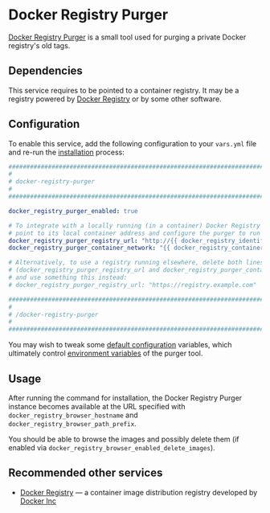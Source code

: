 <!--
SPDX-FileCopyrightText: 2023 Slavi Pantaleev
SPDX-FileCopyrightText: 2025 Suguru Hirahara

SPDX-License-Identifier: AGPL-3.0-or-later
-->

# Docker Registry Purger

[Docker Registry Purger](https://github.com/devture/docker-registry-purger) is a small tool used for purging a private Docker registry's old tags.


## Dependencies

This service requires to be pointed to a container registry. It may be a registry powered by [Docker Registry](docker-registry.md) or by some other software.


## Configuration

To enable this service, add the following configuration to your `vars.yml` file and re-run the [installation](../installing.md) process:

```yaml
########################################################################
#                                                                      #
# docker-registry-purger                                               #
#                                                                      #
########################################################################

docker_registry_purger_enabled: true

# To integrate with a locally running (in a container) Docker Registry (see `docker-registry.md`),
# point to its local container address and configure the purger to run in the registry's network.
docker_registry_purger_registry_url: "http://{{ docker_registry_identifier }}:5000"
docker_registry_purger_container_network: "{{ docker_registry_container_network }}"

# Alternatively, to use a registry running elsewhere, delete both lines above
# (docker_registry_purger_registry_url and docker_registry_purger_container_network),
# and use something this instead:
# docker_registry_purger_registry_url: "https://registry.example.com"

########################################################################
#                                                                      #
# /docker-registry-purger                                              #
#                                                                      #
########################################################################
```

You may wish to tweak some [default configuration]() variables, which ultimately control [environment variables](https://github.com/devture/docker-registry-purger#environment-variables) of the purger tool.


## Usage

After running the command for installation, the Docker Registry Purger instance becomes available at the URL specified with `docker_registry_browser_hostname` and `docker_registry_browser_path_prefix`.

You should be able to browse the images and possibly delete them (if enabled via `docker_registry_browser_enabled_delete_images`).


## Recommended other services

- [Docker Registry](docker-registry.md) — a container image distribution registry developed by [Docker Inc](https://www.docker.com/)
